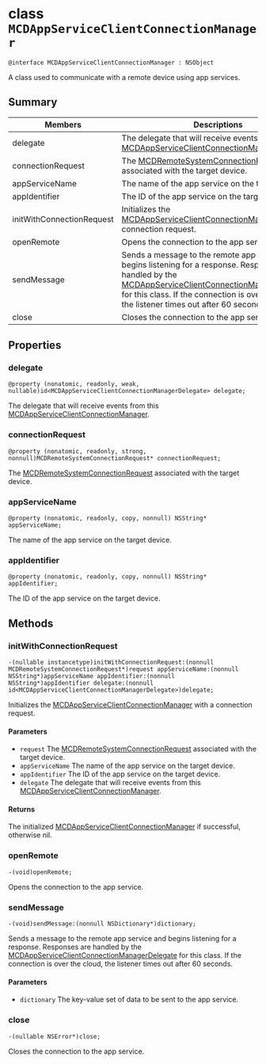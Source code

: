 # class `MCDAppServiceClientConnectionManager`

```
@interface MCDAppServiceClientConnectionManager : NSObject
```

A class used to communicate with a remote device using app services.

## Summary

 Members                        | Descriptions                                
--------------------------------|---------------------------------------------
delegate| The delegate that will receive events from this [MCDAppServiceClientConnectionManager](MCDAppServiceClientConnectionManager.md).
connectionRequest | The [MCDRemoteSystemConnectionRequest](MCDRemoteSystemConnectionRequest.md) associated with the target device.
appServiceName | The name of the app service on the target device.
appIdentifier | The ID of the app service on the target device. 
initWithConnectionRequest | Initializes the [MCDAppServiceClientConnectionManager](MCDAppServiceClientConnectionManager.md) with a connection request.
openRemote | Opens the connection to the app service.
sendMessage | Sends a message to the remote app service and begins listening for a response. Responses are handled by the [MCDAppServiceClientConnectionManagerDelegate](MCDAppServiceClientConnectionManagerDelegate.md) for this class. If the connection is over the cloud, the listener times out after 60 seconds.
close | Closes the connection to the app service.


## Properties

### delegate
`@property (nonatomic, readonly, weak, nullable)id<MCDAppServiceClientConnectionManagerDelegate> delegate;`

The delegate that will receive events from this [MCDAppServiceClientConnectionManager](MCDAppServiceClientConnectionManager.md).

### connectionRequest 
`@property (nonatomic, readonly, strong, nonnull)MCDRemoteSystemConnectionRequest* connectionRequest;`

The [MCDRemoteSystemConnectionRequest](MCDRemoteSystemConnectionRequest.md) associated with the target device.

### appServiceName 
`@property (nonatomic, readonly, copy, nonnull) NSString* appServiceName;`

The name of the app service on the target device.

### appIdentifier
`@property (nonatomic, readonly, copy, nonnull) NSString* appIdentifier;`

The ID of the app service on the target device. 

## Methods

### initWithConnectionRequest 
`-(nullable instancetype)initWithConnectionRequest:(nonnull MCDRemoteSystemConnectionRequest*)request appServiceName:(nonnull NSString*)appServiceName appIdentifier:(nonnull NSString*)appIdentifier delegate:(nonnull id<MCDAppServiceClientConnectionManagerDelegate>)delegate;`

Initializes the [MCDAppServiceClientConnectionManager](MCDAppServiceClientConnectionManager.md) with a connection request.

#### Parameters
* `request` The [MCDRemoteSystemConnectionRequest](MCDRemoteSystemConnectionRequest.md) associated with the target device.
* `appServiceName` The name of the app service on the target device.
* `appIdentifier` The ID of the app service on the target device. 
* `delegate` The delegate that will receive events from this [MCDAppServiceClientConnectionManager](MCDAppServiceClientConnectionManager.md).

#### Returns
The initialized [MCDAppServiceClientConnectionManager](MCDAppServiceClientConnectionManager.md) if successful, otherwise nil.

### openRemote
`-(void)openRemote;`

Opens the connection to the app service.

### sendMessage
`-(void)sendMessage:(nonnull NSDictionary*)dictionary;`

Sends a message to the remote app service and begins listening for a response. Responses are handled by the [MCDAppServiceClientConnectionManagerDelegate](MCDAppServiceClientConnectionManagerDelegate.md) for this class. If the connection is over the cloud, the listener times out after 60 seconds.

#### Parameters
* `dictionary` The key-value set of data to be sent to the app service.

### close
`-(nullable NSError*)close;`

Closes the connection to the app service.
